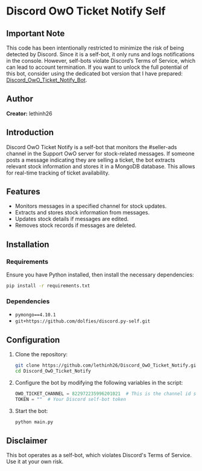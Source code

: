# Discord OwO Ticket Notify Self

## Important Note
This code has been intentionally restricted to minimize the risk of being detected by Discord. Since it is a self-bot, it only runs and logs notifications in the console. However, self-bots violate Discord’s Terms of Service, which can lead to account termination. If you want to unlock the full potential of this bot, consider using the dedicated bot version that I have prepared: [Discord_OwO_Ticket_Notify_Bot](https://github.com/lethinh26/Discord_OwO_Ticket_Notify_Bot).

## Author
**Creator:** lethinh26

## Introduction
Discord OwO Ticket Notify is a self-bot that monitors the #seller-ads channel in the Support OwO server for stock-related messages. If someone posts a message indicating they are selling a ticket, the bot extracts relevant stock information and stores it in a MongoDB database. This allows for real-time tracking of ticket availability.

## Features
- Monitors messages in a specified channel for stock updates.
- Extracts and stores stock information from messages.
- Updates stock details if messages are edited.
- Removes stock records if messages are deleted.

## Installation
### Requirements
Ensure you have Python installed, then install the necessary dependencies:
```bash
pip install -r requirements.txt
```

### Dependencies
- `pymongo==4.10.1`
- `git+https://github.com/dolfies/discord.py-self.git`

## Configuration
1. Clone the repository:
   ```bash
   git clone https://github.com/lethinh26/Discord_OwO_Ticket_Notify.git
   cd Discord_OwO_Ticket_Notify
   ```
2. Configure the bot by modifying the following variables in the script:
   ```python
   OWO_TICKET_CHANNEL = 822972235996201021  # This is the channel id seller-ads DO NOT EDIT
   TOKEN = ""  # Your Discord self-bot token
   ```
3. Start the bot:
   ```bash
   python main.py
   ```

## Disclaimer
This bot operates as a self-bot, which violates Discord's Terms of Service. Use it at your own risk.

